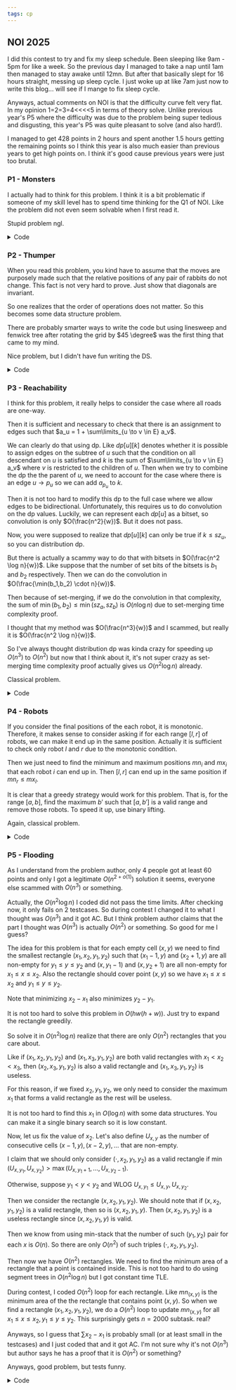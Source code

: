 ```yaml
---
tags: cp
---
```


## NOI 2025

I did this contest to try and fix my sleep schedule. Been sleeping like 9am - 5pm for like a week. So the previous day I managed to take a nap until 1am then managed to stay awake until 12mn. But after that basically slept for 16 hours straight, messing up sleep cycle. I just woke up at like 7am just now to write this blog... will see if I mange to fix sleep cycle.

Anyways, actual comments on NOI is that the difficulty curve felt very flat. In my opinion 1=2=3=4<<<<5 in terms of theory solve. Unlike previous year's P5 where the difficulty was due to the problem being super tedious and disgusting, this year's P5 was quite pleasant to solve (and also hard!).

I managed to get 428 points in 2 hours and spent another 1.5 hours getting the remaining points so I think this year is also much easier than previous years to get high points on. I think it's good cause previous years were just too brutal.

### P1 - Monsters

I actually had to think for this problem. I think it is a bit problematic if someone of my skill level has to spend time thinking for the Q1 of NOI. Like the problem did not even seem solvable when I first read it.

Stupid problem ngl.

<details><summary markdown="span">Code</summary>

```c++
#include <bits/stdc++.h>
using namespace std;

#define int long long
#define ii pair<int,int>
#define iii tuple<int,int,int>
#define fi first
#define se second
#define endl '\n'

#define pub push_back
#define pob pop_back
#define puf push_front
#define pof pop_front
#define lb lower_bound
#define ub upper_bound

#define rep(x,start,end) for(int x=(start)-((start)>(end));x!=(end)-((start)>(end));((start)<(end)?x++:x--))
#define all(x) (x).begin(),(x).end()
#define sz(x) (int)(x).size()

mt19937 rng(chrono::system_clock::now().time_since_epoch().count());

int n,m;
ii arr[200005];
int brr[200005];

set<int> s1,s2;

signed main(){
	ios::sync_with_stdio(0);
	cin.tie(0);
	cout.tie(0);
	cin.exceptions(ios::badbit | ios::failbit);
	
	cin>>n>>m;
	rep(x,1,n+1) cin>>arr[x].fi>>arr[x].se;
	rep(x,1,m+1) cin>>brr[x];
	
	sort(brr+1,brr+m+1);
	brr[0]=-1e18,brr[m+1]=1e18;
	
	int ans=0;
	
	rep(x,1,n+1){
		auto it=lb(brr,brr+m+2,arr[x].fi)-brr;
		
		int a=1+min(abs(brr[it-1]-arr[x].fi),abs(brr[it]-arr[x].fi));
		int b=arr[x].se;
		
		if (a<=b){
			a=abs(brr[it-1]-arr[x].fi);
			b=abs(brr[it]-arr[x].fi);
			
			// cout<<x<<" "<<a<<" "<<b<<" "<<it<<endl;
			if (a==b) s2.insert(it-1);
			else if (a<b) s1.insert(it-1);
			else s1.insert(it);
			
			ans+=min(a,b);
		}
		else{
			ans+=arr[x].se;
		}
	}
	
	ans+=sz(s1);
	for (auto it:s2){
		if (s1.count(it) || s1.count(it+1)) continue;
		s1.insert(it+1);
		ans++;
	}
	
	cout<<ans<<endl;
}

```

</details>


### P2 - Thumper

When you read this problem, you kind have to assume that the moves are purposely made such that the relative positions of any pair of rabbits do not change. This fact is not very hard to prove. Just show that diagonals are invariant.

So one realizes that the order of operations does not matter. So this becomes some data structure problem.

There are probably smarter ways to write the code but using linesweep and fenwick tree after rotating the grid by $45 \degree$ was the first thing that came to my mind.

Nice problem, but I didn't have fun writing the DS.

<details><summary markdown="span">Code</summary>

```c++
#include <bits/stdc++.h>
using namespace std;

#define int long long
#define ii pair<int,int>
#define iii tuple<int,int,int>
#define fi first
#define se second
#define endl '\n'

#define pub push_back
#define pob pop_back
#define puf push_front
#define pof pop_front
#define lb lower_bound
#define ub upper_bound

#define rep(x,start,end) for(int x=(start)-((start)>(end));x!=(end)-((start)>(end));((start)<(end)?x++:x--))
#define all(x) (x).begin(),(x).end()
#define sz(x) (int)(x).size()

mt19937 rng(chrono::system_clock::now().time_since_epoch().count());

struct FEN{
	int fen[500005]={};
	
	void upd(int i,int k){
		while (i<500005){
			fen[i]+=k;
			i+=i&-i;
		}
	}
	
	int query(int i){
		int res=0;
		while (i){
			res+=fen[i];
			i-=i&-i;
		}
		return res;
	}
	
	int query(int i,int j){
		return query(j)-query(i-1);
	}
} fen1,fen2;

int n,q;
ii arr[500005];
ii brr[500005];

int cnt[500005];

signed main(){
	ios::sync_with_stdio(0);
	cin.tie(0);
	cout.tie(0);
	cin.exceptions(ios::badbit | ios::failbit);
	
	cin>>n>>q;
	rep(x,1,n+1) cin>>arr[x].fi>>arr[x].se;
	rep(x,1,q+1){
		int a; cin>>a;
		cnt[a]++;
	}
	
	rep(x,1,n+1) brr[x].fi=arr[x].fi+arr[x].se,brr[x].se=arr[x].fi-arr[x].se;
	
	vector<int> uni;
	rep(x,1,n+1) uni.pub(brr[x].se);
	sort(all(uni));
	rep(x,1,n+1) brr[x].se=lb(all(uni),brr[x].se)-uni.begin()+1;
	
	vector<int> idx;
	rep(x,1,n+1) idx.pub(x);
	sort(all(idx),[](int i,int j){
		return brr[i].fi>brr[j].fi;
	});
	
	rep(x,1,n+1) fen2.upd(brr[x].se,cnt[x]);
	
	while (!idx.empty()){
		vector<int> idx2;
		int X=brr[idx.back()].fi;
		while (!idx.empty() && X==brr[idx.back()].fi){
			idx2.pub(idx.back());
			idx.pob();
		}
		
		sort(all(idx2),[](int i,int j){
			return brr[i].se<brr[j].se;
		});
		
		for (auto it:idx2) fen2.upd(brr[it].se,-cnt[it]);
		
		for (auto it:idx2){
			int a=fen1.query(1,brr[it].se-1);
			int b=fen1.query(brr[it].se,brr[it].se);
			int c=fen1.query(brr[it].se+1,500004);
			
			arr[it].fi+=2*a+b;
			arr[it].se+=2*c+b;
		}
		
		for (auto it:idx2){
			int a=fen2.query(1,brr[it].se-1);
			int b=fen2.query(brr[it].se,brr[it].se);
			int c=fen2.query(brr[it].se+1,500004);
			
			arr[it].fi-=2*c+b;
			arr[it].se-=2*a+b;
		}
		
		int pref=0,suf=0;
		for (auto it:idx2) suf+=cnt[it];
		for (auto it:idx2){
			suf-=cnt[it];
			
			arr[it].fi+=pref-suf;
			arr[it].se+=suf-pref;
			
			pref+=cnt[it];
		}
		
		for (auto it:idx2) fen1.upd(brr[it].se,cnt[it]);
	}
	
	rep(x,1,n+1) cout<<arr[x].fi<<" "<<arr[x].se<<endl;
}

```

</details>


### P3 - Reachability

I think for this problem, it really helps to consider the case where all roads are one-way.

Then it is sufficient and necessary to check that there is an assignment to edges such that $a_u = 1 + \sum\limits_{u \to v \in E} a_v$.

We can clearly do that using dp. Like $dp[u][k]$ denotes whether it is possible to assign edges on the subtree of $u$ such that the condition on all descendant on $u$ is satisfied and $k$ is the sum of $\sum\limits_{u \to v \in E} a_v$ where $v$ is restricted to the children of $u$. Then when we try to combine the dp the the parent of $u$, we need to account for the case where there is an edge $u \to p_u$ so we can add $a_{p_u}$ to $k$.

Then it is not too hard to modify this dp to the full case where we allow edges to be bidirectional. Unfortunately, this requires us to do convolution on the dp values. Luckily, we can represent each $dp[u]$ as a bitset, so convolution is only $O(\frac{n^2}{w})$. But it does not pass.

Now, you were supposed to realize that $dp[u][k]$ can only be true if $k \leq sz_u$, so you can distribution dp.

But there is actually a scammy way to do that with bitsets in $O(\frac{n^2 \log n}{w})$. Like suppose that the number of set bits of the bitsets is $b_1$ and $b_2$ respectively. Then we can do the convolution in $O(\frac{\min(b_1,b_2) \cdot n}{w})$.

Then because of set-merging, if we do the convolution in that complexity, the sum of $\min(b_1,b_2) \leq \min(sz_a,sz_b)$ is $O(n \log n)$ due to set-merging time complexity proof.

I thought that my method was $O(\frac{n^3}{w})$ and I scammed, but really it is $O(\frac{n^2 \log n}{w})$.

So I've always thought distribution dp was kinda crazy for speeding up $O(n^3)$ to $O(n^2)$ but now that I think about it, it's not super crazy as set-merging time complexity proof actually gives us $O(n^2 \log n)$ already.

Classical problem.

<details><summary markdown="span">Code</summary>

```c++
#include <bits/stdc++.h>
using namespace std;

#define int long long
#define ii pair<int,int>
#define iii tuple<int,int,int>
#define fi first
#define se second
#define endl '\n'

#define pub push_back
#define pob pop_back
#define puf push_front
#define pof pop_front
#define lb lower_bound
#define ub upper_bound

#define rep(x,start,end) for(int x=(start)-((start)>(end));x!=(end)-((start)>(end));((start)<(end)?x++:x--))
#define all(x) (x).begin(),(x).end()
#define sz(x) (int)(x).size()

mt19937 rng(chrono::system_clock::now().time_since_epoch().count());

int n;
int arr[5005];
bitset<5005> bm[5005]; //shitset
vector<int> al[5005];

void dfs(int i,int p){
	bm[i][0]=1;
	
	for (auto it:al[i]){
		if (it==p) continue;
		
		dfs(it,i);
		
		bitset<5005> res;
		if (bm[it][arr[it]]) res|=bm[i]|(bm[i]<<arr[it]);
		if (arr[it]>=arr[i] && bm[it][arr[it]-arr[i]]) res|=bm[i];
		if (arr[it]==arr[i]){
			if (bm[it].count()<bm[i].count()){
				rep(y,0,5005) if (bm[it][y]) res|=bm[i]<<y;
			}
			else{
				rep(y,0,5005) if (bm[i][y]) res|=bm[it]<<y;
			}
		}
		
		bm[i]=res;
	}
	
	bm[i]<<=1;
	
	// cout<<i<<endl;
	// rep(y,1,11) cout<<bm[i][y]<<" "; cout<<endl;
}

signed main(){
	ios::sync_with_stdio(0);
	cin.tie(0);
	cout.tie(0);
	cin.exceptions(ios::badbit | ios::failbit);
	
	cin>>n;
	rep(x,1,n+1) cin>>arr[x];
	rep(x,1,n){
		int a,b; cin>>a>>b;
		al[a].pub(b);
		al[b].pub(a);
	}
	
	dfs(1,-1);
	if (bm[1][arr[1]]) cout<<"YES"<<endl;
	else cout<<"NO"<<endl;
}

```

</details>

### P4 - Robots

If you consider the final positions of the each robot, it is monotonic. Therefore, it makes sense to consider asking if for each range $[l,r]$ of robots, we can make it end up in the same position. Actually it is sufficient to check only robot $l$ and $r$ due to the monotonic condition.

Then we just need to find the minimum and maximum positions $mn_i$ and $mx_i$ that each robot $i$ can end up in. Then $[l,r]$ can end up in the same position if $mn_r \leq mx_l$.

It is clear that a greedy strategy would work for this problem. That is, for the range $[a,b]$, find the maximum $b'$ such that $[a,b']$ is a valid range and remove those robots. To speed it up, use binary lifting.

Again, classical problem.

<details><summary markdown="span">Code</summary>

```c++
#include <bits/stdc++.h>
using namespace std;

#define int long long
#define ii pair<int,int>
#define iii tuple<int,int,int>
#define fi first
#define se second
#define endl '\n'

#define pub push_back
#define pob pop_back
#define puf push_front
#define pof pop_front
#define lb lower_bound
#define ub upper_bound

#define rep(x,start,end) for(int x=(start)-((start)>(end));x!=(end)-((start)>(end));((start)<(end)?x++:x--))
#define all(x) (x).begin(),(x).end()
#define sz(x) (int)(x).size()

mt19937 rng(chrono::system_clock::now().time_since_epoch().count());

int p[200005];
int val[200005];

int par(int i){
	if (p[i]==i) return i;
	else return p[i]=par(p[i]);
}

int h,w,q;
int arr[200005];
ii range[200005];

int nxt[200005][20];

signed main(){
	ios::sync_with_stdio(0);
	cin.tie(0);
	cout.tie(0);
	cin.exceptions(ios::badbit | ios::failbit);
	
	cin>>h>>w;
	rep(x,1,w+1) cin>>arr[x];
	
	rep(x,1,h+1) p[x]=x,val[x]=x;
	rep(x,1,w+1){
		int lo=1,hi=h+1,mi;
		while (hi-lo>1){
			mi=hi+lo>>1;
			if (val[par(mi)]<=arr[x]) lo=mi;
			else hi=mi; 
		}
		
		lo=par(lo);	
		if (val[lo]==arr[x]) val[lo]--;
		if (lo!=1 && val[par(lo-1)]==val[lo]) p[lo]=par(lo-1);
	}
	
	rep(x,1,h+1) range[x].fi=val[par(x)];
	
	rep(x,1,h+1) p[x]=x,val[x]=x;
	rep(x,1,w+1){
		int lo=0,hi=h,mi;
		while (hi-lo>1){
			mi=hi+lo>>1;
			if (val[par(mi)]>=arr[x]) hi=mi;
			else lo=mi; 
		}
		
		hi=par(hi);	
		if (val[hi]==arr[x]) val[hi]++;
		if (hi!=h && val[par(hi+1)]==val[hi]) p[hi]=par(hi+1);
	}
	
	rep(x,1,h+1) range[x].se=val[par(x)];
	
	int curr=1;
	rep(x,1,h+1){
		while (curr<=h && range[curr].fi<=range[x].se) curr++;
		nxt[x][0]=curr;
	}
	
	nxt[h+1][0]=h+1;
	rep(y,0,19){
		rep(x,1,h+2){
			nxt[x][y+1]=nxt[nxt[x][y]][y];
		}
	}
	
	cin>>q;
	while (q--){
		int a,b; cin>>a>>b; b++;
		
		int ans=0;
		rep(x,20,0) if (nxt[a][x]<b){
			a=nxt[a][x];
			ans+=1<<x;
		}
		
		cout<<ans+1<<endl;
	}
}

```

</details>

### P5 - Flooding

As I understand from the problem author, only $4$ people got at least $60$ points and only I got a legitimate $O(n^{2+o(1)})$ solution it seems, everyone else scammed with $O(n^3)$ or something.

Actually, the $O(n^2 \log n)$ I coded did not pass the time limits. After checking now, it only fails on $2$ testcases. So during contest I changed it to what I thought was $O(n^3)$ and it got AC. But I think problem author claims that the part I thought was $O(n^3)$ is actually $O(n^2)$ or something. So good for me I guess?

The idea for this problem is that for each empty cell $(x,y)$ we need to find the smallest rectangle $(x_1,x_2,y_1,y_2)$  such that $(x_1-1,y)$ and $(x_2+1,y)$ are all non-empty for $y_1 \leq y \leq y_2$ and $(x,y_1-1)$ and $(x,y_2+1)$ are all non-empty for $x_1 \leq x \leq x_2$. Also the rectangle should cover point $(x,y)$ so we have $x_1 \leq x \leq x_2$ and $y_1 \leq y \leq y_2$.

Note that minimizing $x_2-x_1$ also minimizes $y_2-y_1$.

It is not too hard to solve this problem in $O(hw (h+w))$. Just try to expand the rectangle greedily.

So solve it in $O(n^2 \log n)$ realize that there are only $O(n^2)$ rectangles that you care about.

Like if $(x_1,x_2,y_1,y_2)$ and $(x_1,x_3,y_1,y_2)$ are both valid rectangles with $x_1<x_2<x_3$, then $(x_2,x_3,y_1,y_2)$ is also a valid rectangle and $(x_1,x_3,y_1,y_2)$ is useless.

For this reason, if we fixed $x_2,y_1,y_2$, we only need to consider the maximum $x_1$ that forms a valid rectangle as the rest will be useless.

It is not too hard to find this $x_1$ in $O(\log n)$ with some data structures. You can make it a single binary search so it is low constant.

Now, let us fix the value of $x_2$. Let's also define $U_{x,y}$ as the number of consecutive cells $(x-1,y), (x-2,y), \ldots$ that are non-empty.

I claim that we should only consider $(\cdot,x_2,y_1,y_2)$ as a valid rectangle if $\min(U_{x,y_1},U_{x,y_2}) > \max(U_{x,y_1+1},\ldots,U_{x,y_2-1})$. 

Otherwise, suppose $y_1 < y < y_2$ and WLOG $U_{x,y_1} \leq U_{x,y}, U_{x,y_2}$.

Then we consider the rectangle $(x,x_2,y_1,y_2)$. We should note that if $(x,x_2,y_1,y_2)$ is a valid rectangle, then so is $(x,x_2,y_1,y)$. Then  $(x,x_2,y_1,y_2)$ is a useless rectangle since $(x,x_2,y_1,y)$ is valid.

Then we know from using min-stack that the number of such $(y_1,y_2)$ pair for each $x$ is $O(n)$. So there are only $O(n^2)$ of such triples $(\cdot,x_2,y_1,y_2)$.

Then now we have $O(n^2)$ rectangles. We need to find the minimum area of a rectangle that a point is contained inside. This is not too hard to do using segment trees in $O(n^2 \log n)$ but I got constant time TLE.

During contest, I coded $O(n^2)$ loop for each rectangle. Like $mn_{(x,y)}$ is the minimum area of the the rectangle that contains point $(x,y)$. So when we find a rectangle $(x_1,x_2,y_1,y_2)$, we do a $O(n^2)$ loop to update $mn_{(x,y)}$ for all $x_1 \leq x \leq x_2, y_1 \leq y \leq y_2$. This surprisingly gets $n=2000$ subtask. real?

Anyways, so I guess that $\sum x_2-x_1$ is probably small (or at least small in the testcases) and I just coded that and it got AC. I'm not sure why it's not $O(n^3)$ but author says he has a proof that it is $O(n^2)$ or something?

Anyways, good problem, but tests funny.

<details><summary markdown="span">Code</summary>

```c++
#include <bits/stdc++.h>
using namespace std;

#define int long long
#define ii pair<int,int>
#define iii tuple<int,int,int>
#define fi first
#define se second
#define endl '\n'

#define pub push_back
#define pob pop_back
#define puf push_front
#define pof pop_front
#define lb lower_bound
#define ub upper_bound

#define rep(x,start,end) for(int x=(start)-((start)>(end));x!=(end)-((start)>(end));((start)<(end)?x++:x--))
#define all(x) (x).begin(),(x).end()
#define sz(x) (int)(x).size()

mt19937 rng(chrono::system_clock::now().time_since_epoch().count());

struct NODE{
	const int BUF=5005;
	ii arr[10010];
	
	void update(int i,int k){
		arr[i+BUF]={k,i};
		i+=BUF;
		while (i){
			i>>=1;
			arr[i]=max(arr[i<<1],arr[i<<1|1]);
		}
	}
	
	ii query(int i,int j){
		i+=BUF,j+=BUF+1;
		ii res={0,0};
		
		while (i<j){
			if (i&1) res=max(res,arr[i++]);
			if (j&1) res=max(res,arr[--j]);
			i>>=1,j>>=1;
		}
		
		return res;
	}
} root;


int n,m;
string s[5005];

int U[5005][5005];
int L[5005][5005];

vector<int> idx[5005];

int ans=0;
vector<int> AA[5005];

void proc(int x,int y1,int y2){
	if (y2-y1==1) return;
	// cout<<"---"<<endl;
	// cout<<x<<" "<<y1<<" "<<y2<<endl;
	// for (auto it:idx[y2]) cout<<it<<" "<<L[it][y2-1]<<endl;
	
	int lo=-1,hi=sz(idx[y2]),mi;
	while (hi-lo>1){
		mi=hi+lo>>1;
		if (L[idx[y2][mi]][y2-1]>=(y2-y1-1)) lo=mi;
		else hi=mi;
	}
	
	if (lo==-1) return;
	
	int h=idx[y2][lo];
	
	if (min(U[x-1][y1],U[x-1][y2])<(x-h-1)) return;
	
	// cout<<y1<<" "<<y2<<" "<<h<<" "<<x<<endl;
	// rep(i,h+1,x) rep(j,y1+1,y2) mn[i][j]=min(mn[i][j],(x-h-1)*(y2-y1-1));
	
	int l=y1+1,r=y2;
	
	rep(idx,l,r+1){
		while (AA[idx].back()>h){
			ans+=(x-h-1)*(y2-y1-1);
			AA[idx].pob();
		}
		// root.update(idx,AA[idx].back());
	}
}

signed main(){
	ios::sync_with_stdio(0);
	cin.tie(0);
	cout.tie(0);
	cin.exceptions(ios::badbit | ios::failbit);
	
	cin>>n>>m;
	rep(x,1,n+1) cin>>s[x],s[x]="1"+s[x]+"1";
	s[0]=s[n+1]=string(m+2,'1');
	
	n+=2,m+=2;
	
	// rep(x,0,n) cout<<s[x]<<endl;
	
	rep(x,0,n) rep(y,0,m) if (s[x][y]=='1'){
		U[x][y]=1;
		if (x) U[x][y]+=U[x-1][y];
	}
	
	rep(x,0,n) rep(y,0,m) if (s[x][y]=='1'){
		L[x][y]=1;
		if (y) L[x][y]+=L[x][y-1];
	}
	
	rep(y,0,m) AA[y].pub(0);
	
	rep(x,0,n){
		vector<int> stk;
		rep(y,0,m){
			if (x){
				if (s[x-1][y]=='0'){
					AA[y].pub(x-1);
					// root.update(y,AA[y].back());
				}
				
				while (!stk.empty() && U[x-1][stk.back()]<=U[x-1][y]){
					proc(x,stk.back(),y);
					stk.pob();
				}
				if (!stk.empty()) proc(x,stk.back(),y);
			}
			
			if (s[x][y]=='0') stk.clear();
			
			if (x){
				stk.pub(y);
			}
			
			if (y){
				while (!idx[y].empty() && L[idx[y].back()][y-1]<=L[x][y-1]){
					idx[y].pob();
				}
			}
			
			if (s[x][y]=='0') idx[y].clear();
			
			if (y){
				idx[y].pub(x);
			}
		}
	}
	
	cout<<ans<<endl;
}

```

</details>